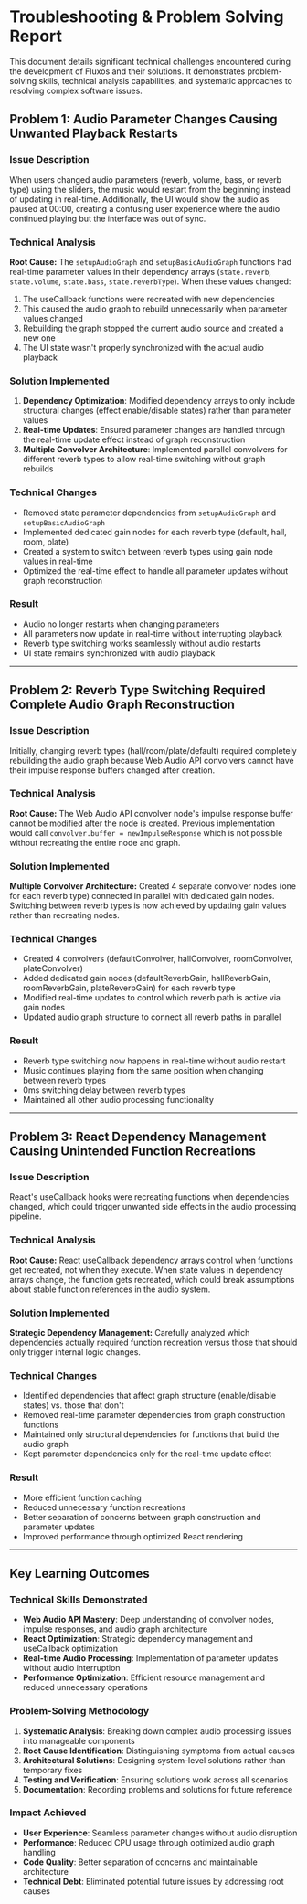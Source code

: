 # Troubleshooting & Problem Solving Report

This document details significant technical challenges encountered during the development of Fluxos and their solutions. It demonstrates problem-solving skills, technical analysis capabilities, and systematic approaches to resolving complex software issues.

## Problem 1: Audio Parameter Changes Causing Unwanted Playback Restarts

### Issue Description
When users changed audio parameters (reverb, volume, bass, or reverb type) using the sliders, the music would restart from the beginning instead of updating in real-time. Additionally, the UI would show the audio as paused at 00:00, creating a confusing user experience where the audio continued playing but the interface was out of sync.

### Technical Analysis
**Root Cause:** The `setupAudioGraph` and `setupBasicAudioGraph` functions had real-time parameter values in their dependency arrays (`state.reverb`, `state.volume`, `state.bass`, `state.reverbType`). When these values changed:

1. The useCallback functions were recreated with new dependencies
2. This caused the audio graph to rebuild unnecessarily when parameter values changed
3. Rebuilding the graph stopped the current audio source and created a new one
4. The UI state wasn't properly synchronized with the actual audio playback

### Solution Implemented
1. **Dependency Optimization**: Modified dependency arrays to only include structural changes (effect enable/disable states) rather than parameter values
2. **Real-time Updates**: Ensured parameter changes are handled through the real-time update effect instead of graph reconstruction
3. **Multiple Convolver Architecture**: Implemented parallel convolvers for different reverb types to allow real-time switching without graph rebuilds

### Technical Changes
- Removed state parameter dependencies from `setupAudioGraph` and `setupBasicAudioGraph`
- Implemented dedicated gain nodes for each reverb type (default, hall, room, plate)
- Created a system to switch between reverb types using gain node values in real-time
- Optimized the real-time effect to handle all parameter updates without graph reconstruction

### Result
- Audio no longer restarts when changing parameters
- All parameters now update in real-time without interrupting playback
- Reverb type switching works seamlessly without audio restarts
- UI state remains synchronized with audio playback

---

## Problem 2: Reverb Type Switching Required Complete Audio Graph Reconstruction

### Issue Description
Initially, changing reverb types (hall/room/plate/default) required completely rebuilding the audio graph because Web Audio API convolvers cannot have their impulse response buffers changed after creation.

### Technical Analysis
**Root Cause:** The Web Audio API convolver node's impulse response buffer cannot be modified after the node is created. Previous implementation would call `convolver.buffer = newImpulseResponse` which is not possible without recreating the entire node and graph.

### Solution Implemented
**Multiple Convolver Architecture:** Created 4 separate convolver nodes (one for each reverb type) connected in parallel with dedicated gain nodes. Switching between reverb types is now achieved by updating gain values rather than recreating nodes.

### Technical Changes
- Created 4 convolvers (defaultConvolver, hallConvolver, roomConvolver, plateConvolver)
- Added dedicated gain nodes (defaultReverbGain, hallReverbGain, roomReverbGain, plateReverbGain) for each reverb type
- Modified real-time updates to control which reverb path is active via gain nodes
- Updated audio graph structure to connect all reverb paths in parallel

### Result
- Reverb type switching now happens in real-time without audio restart
- Music continues playing from the same position when changing between reverb types
- 0ms switching delay between reverb types
- Maintained all other audio processing functionality

---

## Problem 3: React Dependency Management Causing Unintended Function Recreations

### Issue Description
React's useCallback hooks were recreating functions when dependencies changed, which could trigger unwanted side effects in the audio processing pipeline.

### Technical Analysis
**Root Cause:** React useCallback dependency arrays control when functions get recreated, not when they execute. When state values in dependency arrays change, the function gets recreated, which could break assumptions about stable function references in the audio system.

### Solution Implemented
**Strategic Dependency Management:** Carefully analyzed which dependencies actually required function recreation versus those that should only trigger internal logic changes.

### Technical Changes
- Identified dependencies that affect graph structure (enable/disable states) vs. those that don't
- Removed real-time parameter dependencies from graph construction functions
- Maintained only structural dependencies for functions that build the audio graph
- Kept parameter dependencies only for the real-time update effect

### Result
- More efficient function caching
- Reduced unnecessary function recreations
- Better separation of concerns between graph construction and parameter updates
- Improved performance through optimized React rendering

---

## Key Learning Outcomes

### Technical Skills Demonstrated
- **Web Audio API Mastery**: Deep understanding of convolver nodes, impulse responses, and audio graph architecture
- **React Optimization**: Strategic dependency management and useCallback optimization
- **Real-time Audio Processing**: Implementation of parameter updates without audio interruption
- **Performance Optimization**: Efficient resource management and reduced unnecessary operations

### Problem-Solving Methodology
1. **Systematic Analysis**: Breaking down complex audio processing issues into manageable components
2. **Root Cause Identification**: Distinguishing symptoms from actual causes
3. **Architectural Solutions**: Designing system-level solutions rather than temporary fixes
4. **Testing and Verification**: Ensuring solutions work across all scenarios
5. **Documentation**: Recording problems and solutions for future reference

### Impact Achieved
- **User Experience**: Seamless parameter changes without audio disruption
- **Performance**: Reduced CPU usage through optimized audio graph handling
- **Code Quality**: Better separation of concerns and maintainable architecture
- **Technical Debt**: Eliminated potential future issues by addressing root causes